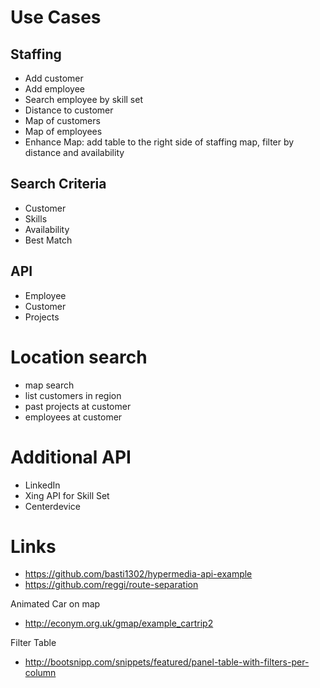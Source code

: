 # Use Cases

## Staffing

- Add customer
- Add employee
- Search employee by skill set
- Distance to customer
- Map of customers
- Map of employees
- Enhance Map: add table to the right side of staffing map, filter by distance and availability 

## Search Criteria

- Customer
- Skills
- Availability
- Best Match

## API

- Employee
- Customer
- Projects

# Location search

- map search
- list customers in region
- past projects at customer
- employees at customer

# Additional API

- LinkedIn
- Xing API for Skill Set
- Centerdevice

# Links

- https://github.com/basti1302/hypermedia-api-example
- https://github.com/reggi/route-separation

Animated Car on map

- http://econym.org.uk/gmap/example_cartrip2

Filter Table

- http://bootsnipp.com/snippets/featured/panel-table-with-filters-per-column
